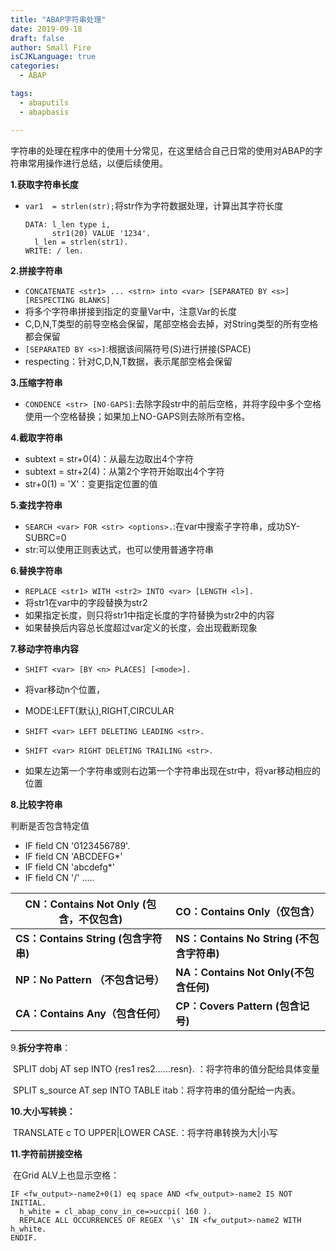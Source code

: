 ```yaml
---
title: "ABAP字符串处理"
date: 2019-09-18
draft: false
author: Small Fire
isCJKLanguage: true
categories: 
  - ABAP

tags: 
  - abaputils
  - abapbasis

---
```






​		字符串的处理在程序中的使用十分常见，在这里结合自己日常的使用对ABAP的字符串常用操作进行总结，以便后续使用。

**1.获取字符串长度**

- `var1  = strlen(str);`将str作为字符数据处理，计算出其字符长度

  ```JS
  DATA: l_len type i,
  	    str1(20) VALUE '1234'.
  	l_len = strlen(str1).
  WRITE: / len.  
  ```

**2.拼接字符串**

- `CONCATENATE <str1> ... <strn> into <var> [SEPARATED BY <s>][RESPECTING BLANKS]`
- 将多个字符串拼接到指定的变量Var中，注意Var的长度
- C,D,N,T类型的前导空格会保留，尾部空格会去掉，对String类型的所有空格都会保留
- `[SEPARATED BY <s>]`:根据该间隔符号(S)进行拼接(SPACE)
- respecting：针对C,D,N,T数据，表示尾部空格会保留

**3.压缩字符串**

- `CONDENCE <str> [NO-GAPS]`:去除字段str中的前后空格，并将字段中多个空格使用一个空格替换；如果加上NO-GAPS则去除所有空格。

**4.截取字符串**

- subtext = str+0(4)：从最左边取出4个字符
- subtext = str+2(4)：从第2个字符开始取出4个字符
- str+0(1) = 'X'：变更指定位置的值

**5.查找字符串**

- `SEARCH <var> FOR <str> <options>.`:在var中搜索子字符串，成功SY-SUBRC=0
- str:可以使用正则表达式，也可以使用普通字符串

**6.替换字符串**

- `REPLACE <str1> WITH <str2> INTO <var> [LENGTH <l>].`
- 将str1在var中的字段替换为str2
- 如果指定长度，则只将str1中指定长度的字符替换为str2中的内容
- 如果替换后内容总长度超过var定义的长度，会出现截断现象

**7.移动字符串内容**

- `SHIFT <var> [BY <n> PLACES] [<mode>].`

- 将var移动n个位置，

- MODE:LEFT(默认),RIGHT,CIRCULAR

  

- `SHIFT <var> LEFT DELETING LEADING <str>.`

- `SHIFT <var> RIGHT DELETING TRAILING <str>.`

- 如果左边第一个字符串或则右边第一个字符串出现在str中，将var移动相应的位置

**8.比较字符串**

判断是否包含特定值

- IF field CN '0123456789'.
- IF field CN 'ABCDEFG*' 
- IF field CN 'abcdefg*'
- IF field CN '/' .....

| **CN：Contains Not Only (包含，不仅包含)** | **CO：Contains Only（仅包含）**           |
| ------------------------------------------ | :---------------------------------------- |
| **CS：Contains String (包含字符串)**       | **NS：Contains No String (不包含字符串)** |
| **NP：No Pattern （不包含记号）**          | **NA：Contains Not Only(不包含任何)**     |
| **CA：Contains Any（包含任何）**           | **CP：Covers Pattern (包含记号)**         |

9.**拆分字符串**：

​	SPLIT dobj AT sep INTO {res1 res2......resn}. ：将字符串的值分配给具体变量

​	SPLIT s_source AT sep INTO TABLE itab：将字符串的值分配给一内表。

**10.大小写转换：**

​	TRANSLATE c TO UPPER|LOWER CASE.：将字符串转换为大|小写

**11.字符前拼接空格**

​	在Grid ALV上也显示空格：

```JS
IF <fw_output>-name2+0(1) eq space AND <fw_output>-name2 IS NOT INITIAL.
  h_white = cl_abap_conv_in_ce=>uccpi( 160 ).
  REPLACE ALL OCCURRENCES OF REGEX '\s' IN <fw_output>-name2 WITH h_white.
ENDIF.
```

